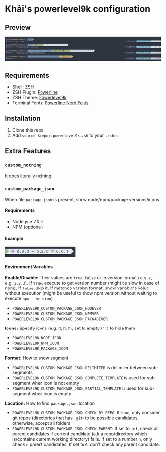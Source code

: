 # Khải's powerlevel9k configuration

## Preview

![Preview](./img/preview.png)

## Requirements

* Shell: [ZSH](http://www.zsh.org/)
* ZSH Plugin: [Powerline](https://github.com/powerline/powerline)
* ZSH Theme: [Powerlevel9k](https://github.com/bhilburn/powerlevel9k.git)
* Terminal Fonts: [Powerline Nerd Fonts](http://nerdfonts.com/)

## Installation

1. Clone this repo
2. Add `source $repo/.powerlevel9k.zsh` to your `.zshrc`

## Extra Features

### `custom_nothing`

It does literally nothing.

### `custom_package_json`

When file `package.json` is present, show node/npm/package versions/icons

#### Requirements

* Node.js ≥ 7.0.0
* NPM (optional)

#### Example

![Preview for `custom_package_json`](./img/preview-package-json.png)

#### Environment Variables

**Enable/Disable:** Their values are `true`, `false` or in version format (`x.y.z`, e.g. `1.2.3`). If `true`, execute to get version number (might be slow in case of npm); If `false`, skip it; If matches version format, show variable's value without execution (might be useful to show npm version without waiting to execute `npm --version`)

* `POWERLEVEL9K_CUSTOM_PACKAGE_JSON_NODEVER`
* `POWERLEVEL9K_CUSTOM_PACKAGE_JSON_NPMVER`
* `POWERLEVEL9K_CUSTOM_PACKAGE_JSON_PACKAGEVER`

**Icons:** Specify icons (e.g. ``, ``, ``), set to empty (`''`) to hide them

* `POWERLEVEL9K_NODE_ICON`
* `POWERLEVEL9K_NPM_ICON`
* `POWERLEVEL9K_PACKAGE_ICON`

**Format:** How to show segment

* `POWERLEVEL9K_CUSTOM_PACKAGE_JSON_DELIMITER` is delimiter between sub-segments
* `POWERLEVEL9K_CUSTOM_PACKAGE_JSON_COMPLETE_TEMPLATE` is used for sub-segment when icon is not empty
* `POWERLEVEL9K_CUSTOM_PACKAGE_JSON_PARTIAL_TEMPLATE` is used for sub-segment when icon is empty

**Location:** How to find `package.json` location

* `POWERLEVEL9K_CUSTOM_PACKAGE_JSON_CHECK_BY_REPO`: If `true`, only consider git repos (directories that has `.git`) to be possible candidates, otherwise, accept all folders
* `POWERLEVEL9K_CUSTOM_PACKAGE_JSON_CHECK_PARENT`: If set to `inf`, check all parent candidates if current candidate (a.k.a repo/directory which is/contains current working directory) fails. If set to a number `n`, only check `n` parent candidates. If set to `0`, don't check any parent candidate.
